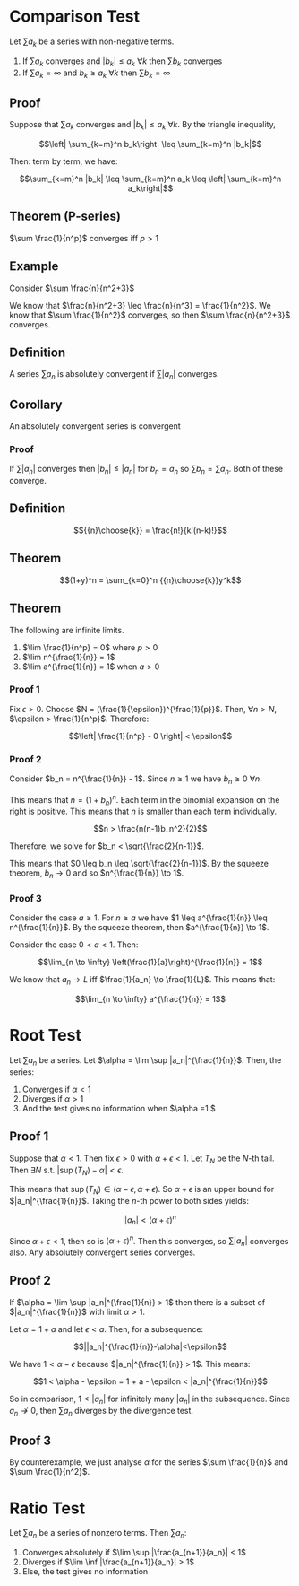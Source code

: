 # Comparison Test

Let $\sum a_k$ be a series with non-negative terms.

1. If $\sum a_k$ converges and $|b_k|\leq a_k$ $\forall k$ then $\sum b_k$ converges
2. If $\sum a_k = \infty$ and $b_k \geq a_k$ $\forall k$ then $\sum b_k = \infty$

## Proof

Suppose that $\sum a_k$ converges and $|b_k| \leq a_k$ $\forall k$. By the triangle inequality, 

$$\left| \sum_{k=m}^n b_k\right| \leq \sum_{k=m}^n |b_k|$$

Then: term by term, we have:

$$\sum_{k=m}^n |b_k| \leq \sum_{k=m}^n a_k \leq \left| \sum_{k=m}^n a_k\right|$$

## Theorem (P-series)

$\sum \frac{1}{n^p}$ converges iff $p > 1$

## Example

Consider $\sum \frac{n}{n^2+3}$

We know that $\frac{n}{n^2+3} \leq \frac{n}{n^3} = \frac{1}{n^2}$. We know that $\sum \frac{1}{n^2}$ converges, so then $\sum \frac{n}{n^2+3}$ converges. 

## Definition

A series $\sum a_n$ is absolutely convergent if $\sum |a_n|$ converges. 

## Corollary

An absolutely convergent series is convergent

### Proof

If $\sum |a_n|$ converges then $|b_n| \leq |a_n|$ for $b_n = a_n$ so $\sum b_n = \sum a_n$. Both of these converge. 

## Definition

$${{n}\choose{k}} = \frac{n!}{k!(n-k)!}$$

## Theorem

$$(1+y)^n = \sum_{k=0}^n {{n}\choose{k}}y^k$$

## Theorem

The following are infinite limits.

1. $\lim \frac{1}{n^p} = 0$ where $p > 0$
2. $\lim n^{\frac{1}{n}} = 1$
3. $\lim a^{\frac{1}{n}} = 1$ when $a > 0$

### Proof 1

Fix $\epsilon > 0$. Choose $N = (\frac{1}{\epsilon})^{\frac{1}{p}}$. Then, $\forall n > N$, $\epsilon > \frac{1}{n^p}$. Therefore:

$$\left| \frac{1}{n^p} - 0 \right| < \epsilon$$

### Proof 2

Consider $b_n = n^{\frac{1}{n}} - 1$. Since $n \geq 1$ we have $b_n \geq 0$ $\forall n$. 

This means that $n = (1+b_n)^n$. Each term in the binomial expansion on the right is positive. This means that $n$ is smaller than each term individually.

$$n > \frac{n(n-1)b_n^2}{2}$$

Therefore, we solve for $b_n < \sqrt{\frac{2}{n-1}}$. 

This means that $0 \leq b_n \leq \sqrt{\frac{2}{n-1}}$. By the squeeze theorem, $b_n \to 0$ and so $n^{\frac{1}{n}} \to 1$. 

### Proof 3

Consider the case $a \geq 1$. For $n \geq a$ we have $1 \leq a^{\frac{1}{n}} \leq n^{\frac{1}{n}}$. By the squeeze theorem, then $a^{\frac{1}{n}} \to 1$. 

Consider the case $0 < a < 1$. Then:

$$\lim_{n \to \infty} \left(\frac{1}{a}\right)^{\frac{1}{n}} = 1$$

We know that $a_n \to L$ iff $\frac{1}{a_n} \to \frac{1}{L}$. This means that:

$$\lim_{n \to \infty} a^{\frac{1}{n}} = 1$$

# Root Test

Let $\sum a_n$ be a series. Let $\alpha = \lim \sup |a_n|^{\frac{1}{n}}$. Then, the series:

1. Converges if $\alpha < 1$
2. Diverges if $\alpha > 1$
3. And the test gives no information when $\alpha =1 $

## Proof 1

Suppose that $\alpha < 1$. Then fix $\epsilon > 0$ with $\alpha + \epsilon < 1$. Let $T_N$ be the $N$-th tail. Then $\exists N$ s.t. $|\sup(T_N) - \alpha| < \epsilon$. 

This means that $\sup(T_N) \in (\alpha - \epsilon, \alpha + \epsilon)$. So $\alpha + \epsilon$ is an upper bound for $|a_n|^{\frac{1}{n}}$. Taking the $n$-th power to both sides yields:

$$|a_n| < (\alpha + \epsilon)^n$$

Since $\alpha + \epsilon < 1$, then so is $(\alpha + \epsilon)^n$. Then this converges, so $\sum |a_n|$ converges also. Any absolutely convergent series converges. 

## Proof 2

If $\alpha = \lim \sup |a_n|^{\frac{1}{n}} > 1$ then there is a subset of $|a_n|^{\frac{1}{n}}$ with limit $\alpha > 1$. 

Let $\alpha = 1+a$ and let $\epsilon < a$. Then, for a subsequence:

$$||a_n|^{\frac{1}{n}}-\alpha|<\epsilon$$

We have $1 < \alpha - \epsilon$ because $|a_n|^{\frac{1}{n}} > 1$. This means:

$$1 < \alpha - \epsilon = 1 + a - \epsilon < |a_n|^{\frac{1}{n}}$$

So in comparison, $1 < |a_n|$ for infinitely many $|a_n|$ in the subsequence. Since $a_n \not\to 0$, then $\sum a_n$ diverges by the divergence test.

## Proof 3

By counterexample, we just analyse $\alpha$ for the series $\sum \frac{1}{n}$ and $\sum \frac{1}{n^2}$.

# Ratio Test

Let $\sum a_n$ be a series of nonzero terms. Then $\sum a_n$: 

1. Converges absolutely if $\lim \sup |\frac{a_{n+1}}{a_n}| < 1$
2. Diverges if $\lim \inf |\frac{a_{n+1}}{a_n}| > 1$
3. Else, the test gives no information



